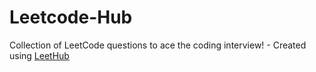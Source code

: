 # Leetcode-Hub
Collection of LeetCode questions to ace the coding interview! - Created using [LeetHub](https://github.com/QasimWani/LeetHub)
